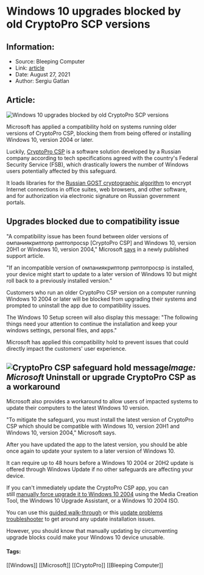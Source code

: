 # Windows 10 upgrades blocked by old CryptoPro SCP versions
### 

## Information:
+ Source: Bleeping Computer
+ Link: [article](https://www.bleepingcomputer.com/news/microsoft/windows-10-upgrades-blocked-by-old-cryptopro-scp-versions/)
+ Date: August 27, 2021
+ Author: Sergiu Gatlan


## Article:
![Windows 10 upgrades blocked by old CryptoPro SCP versions](https://www.bleepstatic.com/content/posts/2021/08/27/Windows-10.jpg)


Microsoft has applied a compatibility hold on systems running older versions of CryptoPro CSP, blocking them from being offered or installing Windows 10, version 2004 or later.


Luckily, [CryptoPro CSP](https://www.cryptopro.ru/products/csp) is a software solution developed by a Russian company according to tech specifications agreed with the country's Federal Security Service (FSB), which drastically lowers the number of Windows users potentially affected by this safeguard.



It loads libraries for the [Russian GOST cryptographic algorithm](https://en.wikipedia.org/wiki/GOST_(block_cipher)) to encrypt Internet connections in office suites, web browsers, and other software, and for authorization via electronic signature on Russian government portals.


Upgrades blocked due to compatibility issue
-------------------------------------------


"A compatibility issue has been found between older versions of омпаниякриптопр риптопроcsp [CryptoPro CSP] and Windows 10, version 20H1 or Windows 10, version 2004," Microsoft [says](https://support.microsoft.com/en-us/topic/kb5006024-updating-to-windows-10-version-2004-or-a-later-version-with-a-certain-app-installed-df42c4e1-bdc1-4d92-b972-47ed13546784) in a newly published support article.


"If an incompatible version of омпаниякриптопр риптопроcsp is installed, your device might start to update to a later version of Windows 10 but might roll back to a previously installed version."


Customers who run an older CryptoPro CSP version on a computer running Windows 10 2004 or later will be blocked from upgrading their systems and prompted to uninstall the app due to compatibility issues.


The Windows 10 Setup screen will also display this message: "The following things need your attention to continue the installation and keep your windows settings, personal files, and apps."


Microsoft has applied this compatibility hold to prevent issues that could directly impact the customers' user experience.



![CryptoPro CSP safeguard hold message](https://www.bleepstatic.com/images/news/u/1109292/2021/CryptoPro%20CSP%20safeguard%20hold%20message.png)*Image: Microsoft*
Uninstall or upgrade CryptoPro CSP as a workaround
--------------------------------------------------


Microsoft also provides a workaround to allow users of impacted systems to update their computers to the latest Windows 10 version.


"To mitigate the safeguard, you must install the latest version of CryptoPro CSP which should be compatible with Windows 10, version 20H1 and Windows 10, version 2004," Microsoft says.


After you have updated the app to the latest version, you should be able once again to update your system to a later version of Windows 10. 


It can require up to 48 hours before a Windows 10 2004 or 20H2 update is offered through Windows Update if no other safeguards are affecting your device.


If you can't immediately update the CryptoPro CSP app, you can still [manually force upgrade it to Windows 10 2004](https://www.bleepingcomputer.com/news/microsoft/windows-10-2004-update-not-offered-heres-how-to-get-it-now/) using the Media Creation Tool, the Windows 10 Upgrade Assistant, or a Windows 10 2004 ISO.


You can use this [guided walk-through](https://support.microsoft.com/en-us/help/10164/fix-windows-update-errors) or this [update problems troubleshooter](https://support.microsoft.com/help/4089834) to get around any update installation issues.


However, you should know that manually updating by circumventing upgrade blocks could make your Windows 10 device unusable.




#### Tags:
[[Windows]] [[Microsoft]] [[CryptoPro]] [[Bleeping Computer]]
